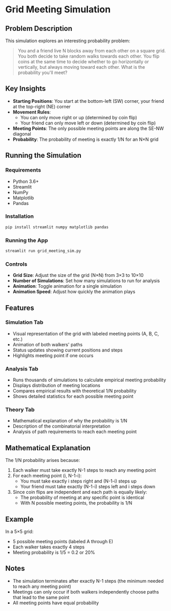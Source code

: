 # Grid Meeting Simulation

## Problem Description

This simulation explores an interesting probability problem:

> You and a friend live N blocks away from each other on a square grid. You both decide to take random walks towards each other. You flip coins at the same time to decide whether to go horizontally or vertically, but always moving toward each other. What is the probability you'll meet?

## Key Insights

- **Starting Positions**: You start at the bottom-left (SW) corner, your friend at the top-right (NE) corner
- **Movement Rules**: 
  - You can only move right or up (determined by coin flip)
  - Your friend can only move left or down (determined by coin flip)
- **Meeting Points**: The only possible meeting points are along the SE-NW diagonal
- **Probability**: The probability of meeting is exactly 1/N for an N×N grid

## Running the Simulation

### Requirements
- Python 3.6+
- Streamlit
- NumPy
- Matplotlib
- Pandas

### Installation

```bash
pip install streamlit numpy matplotlib pandas
```

### Running the App

```bash
streamlit run grid_meeting_sim.py
```

### Controls

- **Grid Size**: Adjust the size of the grid (N×N) from 3×3 to 10×10
- **Number of Simulations**: Set how many simulations to run for analysis
- **Animation**: Toggle animation for a single simulation
- **Animation Speed**: Adjust how quickly the animation plays

## Features

### Simulation Tab
- Visual representation of the grid with labeled meeting points (A, B, C, etc.)
- Animation of both walkers' paths
- Status updates showing current positions and steps
- Highlights meeting point if one occurs

### Analysis Tab
- Runs thousands of simulations to calculate empirical meeting probability
- Displays distribution of meeting locations
- Compares empirical results with theoretical 1/N probability
- Shows detailed statistics for each possible meeting point

### Theory Tab
- Mathematical explanation of why the probability is 1/N
- Description of the combinatorial interpretation
- Analysis of path requirements to reach each meeting point

## Mathematical Explanation

The 1/N probability arises because:

1. Each walker must take exactly N-1 steps to reach any meeting point
2. For each meeting point (i, N-1-i):
   - You must take exactly i steps right and (N-1-i) steps up
   - Your friend must take exactly (N-1-i) steps left and i steps down
3. Since coin flips are independent and each path is equally likely:
   - The probability of meeting at any specific point is identical
   - With N possible meeting points, the probability is 1/N

## Example

In a 5×5 grid:
- 5 possible meeting points (labeled A through E)
- Each walker takes exactly 4 steps
- Meeting probability is 1/5 = 0.2 or 20%

## Notes

- The simulation terminates after exactly N-1 steps (the minimum needed to reach any meeting point)
- Meetings can only occur if both walkers independently choose paths that lead to the same point
- All meeting points have equal probability
